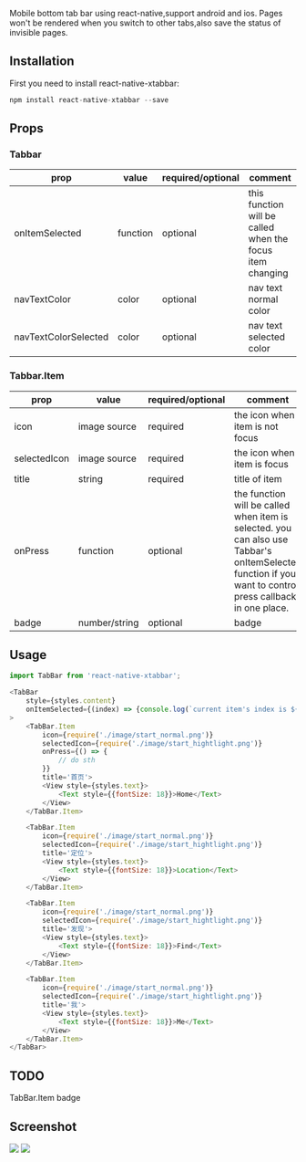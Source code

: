 
Mobile bottom tab bar using react-native,support android and ios.
Pages won't be rendered when you switch to other tabs,also save the status of invisible pages.

## Installation

First you need to install react-native-xtabbar:

```javascript
npm install react-native-xtabbar --save
```

## Props

### Tabbar

| prop | value | required/optional | comment |
| --- | --- | --- | --- |
| onItemSelected | function | optional | this function will be called when the focus item changing |
| navTextColor | color | optional | nav text normal color |
| navTextColorSelected | color | optional | nav text selected color |

### Tabbar.Item

| prop | value | required/optional | comment |
| --- | --- | --- | --- |
| icon | image source | required | the icon when item is not focus |
| selectedIcon | image source | required | the icon when item is focus |
| title | string | required | title of item |
| onPress | function | optional | the function will be called when item is selected. you can also use Tabbar's onItemSelected function if you want to control press callback in one place. |
| badge | number/string | optional | badge |

## Usage

```javascript
import TabBar from 'react-native-xtabbar';

<TabBar
    style={styles.content}
    onItemSelected={(index) => {console.log(`current item's index is ${index}`);}}
>
    <TabBar.Item
        icon={require('./image/start_normal.png')}
        selectedIcon={require('./image/start_hightlight.png')}
        onPress={() => {
            // do sth
        }}
        title='首页'>
        <View style={styles.text}>
            <Text style={{fontSize: 18}}>Home</Text>
        </View>
    </TabBar.Item>

    <TabBar.Item
        icon={require('./image/start_normal.png')}
        selectedIcon={require('./image/start_hightlight.png')}
        title='定位'>
        <View style={styles.text}>
            <Text style={{fontSize: 18}}>Location</Text>
        </View>
    </TabBar.Item>

    <TabBar.Item
        icon={require('./image/start_normal.png')}
        selectedIcon={require('./image/start_hightlight.png')}
        title='发现'>
        <View style={styles.text}>
            <Text style={{fontSize: 18}}>Find</Text>
        </View>
    </TabBar.Item>

    <TabBar.Item
        icon={require('./image/start_normal.png')}
        selectedIcon={require('./image/start_hightlight.png')}
        title='我'>
        <View style={styles.text}>
            <Text style={{fontSize: 18}}>Me</Text>
        </View>
    </TabBar.Item>
</TabBar>

```
## TODO
TabBar.Item badge

## Screenshot
![](https://github.com/ngstyle/react-native-tabBar/raw/master/screenshot/screenshot_ios.jpg)
![](https://github.com/ngstyle/react-native-tabBar/raw/master/screenshot/screenshot_android.jpg)
